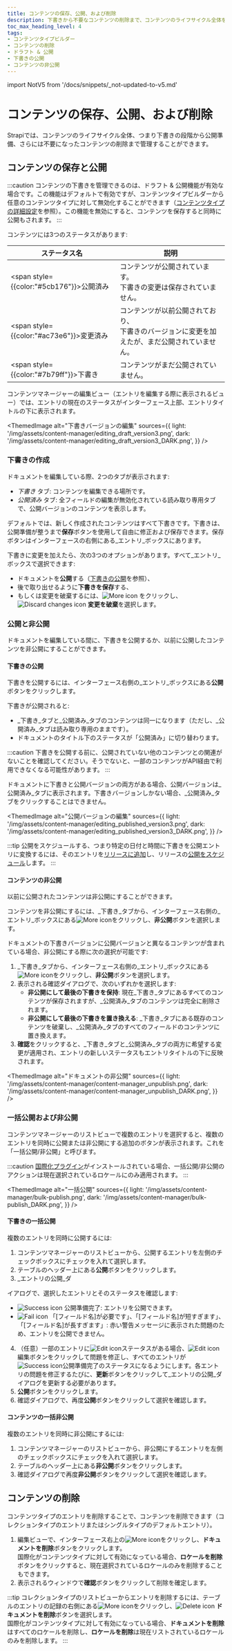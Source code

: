 ```yaml
---
title: コンテンツの保存、公開、および削除
description: 下書きから不要なコンテンツの削除まで、コンテンツのライフサイクル全体を管理するための手順。
toc_max_heading_level: 4
tags:
- コンテンツタイプビルダー
- コンテンツの削除
- ドラフト & 公開
- 下書きの公開
- コンテンツの非公開
---
```


import NotV5 from '/docs/snippets/_not-updated-to-v5.md'

# コンテンツの保存、公開、および削除

Strapiでは、コンテンツのライフサイクル全体、つまり下書きの段階から公開準備、さらには不要になったコンテンツの削除まで管理することができます。

## コンテンツの保存と公開

:::caution
コンテンツの下書きを管理できるのは、ドラフト & 公開機能が有効な場合です。この機能はデフォルトで有効ですが、コンテンツタイプビルダーから任意のコンテンツタイプに対して無効化することができます（[コンテンツタイプの詳細設定](/user-docs/content-type-builder/managing-content-types#advanced-settings)を参照）。この機能を無効にすると、コンテンツを保存すると同時に公開もされます。
:::

コンテンツには3つのステータスがあります:

| ステータス名 | 説明 |
|------------|--------------|
| <span style={{color:"#5cb176"}}>公開済み</span> | コンテンツが公開されています。<br/>下書きの変更は保存されていません。 |
| <span style={{color:"#ac73e6"}}>変更済み</span> | コンテンツが以前公開されており、<br/>下書きのバージョンに変更を加えたが、まだ公開されていません。 |
| <span style={{color:"#7b79ff"}}>下書き</span> | コンテンツがまだ公開されていません。 |

コンテンツマネージャーの編集ビュー（エントリを編集する際に表示されるビュー）では、エントリの現在のステータスがインターフェース上部、エントリタイトルの下に表示されます。

<ThemedImage
  alt="下書きバージョンの編集"
  sources={{
    light: '/img/assets/content-manager/editing_draft_version3.png',
    dark: '/img/assets/content-manager/editing_draft_version3_DARK.png',
  }}
/>

### 下書きの作成

ドキュメントを編集している際、2つのタブが表示されます:

- _下書き_ タブ: コンテンツを編集できる場所です。
- _公開済み_ タブ: 全フィールドの編集が無効化されている読み取り専用タブで、公開バージョンのコンテンツを表示します。

デフォルトでは、新しく作成されたコンテンツはすべて下書きです。下書きは、公開準備が整うまで**保存**ボタンを使用して自由に修正および保存できます。保存ボタンはインターフェースの右側にある_エントリ_ボックスにあります。

下書きに変更を加えたら、次の3つのオプションがあります。すべて_エントリ_ボックスで選択できます:
- ドキュメントを**公開**する（[下書きの公開](#publishing-a-draft)を参照）、
- 後で取り出せるように**下書きを保存**する、
- もしくは変更を破棄するには、![More icon](/img/assets/icons/v5/More.svg) をクリックし、![Discard changes icon](/img/assets/icons/v5/CrossCircle.svg) **変更を破棄**を選択します。

### 公開と非公開

ドキュメントを編集している間に、下書きを公開するか、以前に公開したコンテンツを非公開にすることができます。

#### 下書きの公開

下書きを公開するには、インターフェース右側の_エントリ_ボックスにある**公開**ボタンをクリックします。

下書きが公開されると:

- _下書き_タブと_公開済み_タブのコンテンツは同一になります（ただし、_公開済み_タブは読み取り専用のままです）。
- ドキュメントのタイトル下のステータスが「公開済み」に切り替わります。

:::caution
下書きを公開する前に、公開されていない他のコンテンツとの関連がないことを確認してください。そうでないと、一部のコンテンツがAPI経由で利用できなくなる可能性があります。
:::

ドキュメントに下書きと公開バージョンの両方がある場合、公開バージョンは_公開済み_タブに表示されます。下書きバージョンしかない場合、_公開済み_タブをクリックすることはできません。

<ThemedImage
  alt="公開バージョンの編集"
  sources={{
    light: '/img/assets/content-manager/editing_published_version3.png',
    dark: '/img/assets/content-manager/editing_published_version3_DARK.png',
  }}
/>

:::tip
公開をスケジュールする、つまり特定の日付と時間に下書きを公開エントリに変換するには、そのエントリを[リリースに追加](/user-docs/content-manager/adding-content-to-releases)し、リリースの[公開をスケジュール](/user-docs/releases/creating-a-release)します。
:::

#### コンテンツの非公開

以前に公開されたコンテンツは非公開にすることができます。

コンテンツを非公開にするには、_下書き_タブから、インターフェース右側の_エントリ_ボックスにある![More icon](/img/assets/icons/v5/More.svg)をクリックし、**非公開**ボタンを選択します。

ドキュメントの下書きバージョンに公開バージョンと異なるコンテンツが含まれている場合、非公開にする際に次の選択が可能です:

1. _下書き_タブから、インターフェース右側の_エントリ_ボックスにある![More icon](/img/assets/icons/v5/More.svg)をクリックし、**非公開**ボタンを選択します。
2. 表示される確認ダイアログで、次のいずれかを選択します:
    - **非公開にして最後の下書きを保持**: 現在_下書き_タブにあるすべてのコンテンツが保存されますが、_公開済み_タブのコンテンツは完全に削除されます。
    - **非公開にして最後の下書きを置き換える**: _下書き_タブにある既存のコンテンツを破棄し、_公開済み_タブのすべてのフィールドのコンテンツに置き換えます。
3. **確認**をクリックすると、_下書き_タブと_公開済み_タブの両方に希望する変更が適用され、エントリの新しいステータスもエントリタイトルの下に反映されます。

<ThemedImage
  alt="ドキュメントの非公開"
  sources={{
    light: '/img/assets/content-manager/content-manager_unpublish.png',
    dark: '/img/assets/content-manager/content-manager_unpublish_DARK.png',
  }}
/>

### 一括公開および非公開

コンテンツマネージャーのリストビューで複数のエントリを選択すると、複数のエントリを同時に公開または非公開にする追加のボタンが表示されます。これを「一括公開/非公開」と呼びます。

:::caution
[国際化プラグイン](/user-docs/plugins/strapi-plugins.md#-internationalization-plugin)がインストールされている場合、一括公開/非公開のアクションは現在選択されているロケールにのみ適用されます。
:::

<ThemedImage
  alt="一括公開"
  sources={{
    light: '/img/assets/content-manager/bulk-publish.png',
    dark: '/img/assets/content-manager/bulk-publish_DARK.png',
  }}
/>

#### 下書きの一括公開

複数のエントリを同時に公開するには:

1. コンテンツマネージャーのリストビューから、公開するエントリを左側のチェックボックスにチェックを入れて選択します。
2. テーブルのヘッダー上にある**公開**ボタンをクリックします。
3. _エントリの公開_ダ

イアログで、選択したエントリとそのステータスを確認します:

   - ![Success icon](/img/assets/icons/v5/CheckCircle.svg) 公開準備完了: エントリを公開できます。
   - ![Fail icon](/img/assets/icons/v5/CrossCircle2.svg) 「[フィールド名]が必要です」、「[フィールド名]が短すぎます」、「[フィールド名]が長すぎます」: 赤い警告メッセージに表示された問題のため、エントリを公開できません。

4. （任意）一部のエントリに![Edit icon](/img/assets/icons/v5/CrossCircle2.svg)ステータスがある場合、![Edit icon](/img/assets/icons/v5/Pencil.svg)編集ボタンをクリックして問題を修正し、すべてのエントリが![Success icon](/img/assets/icons/v5/CheckCircle.svg)公開準備完了のステータスになるようにします。各エントリの問題を修正するたびに、**更新**ボタンをクリックして_エントリの公開_ダイアログを更新する必要があります。
5. **公開**ボタンをクリックします。
6. 確認ダイアログで、再度**公開**ボタンをクリックして選択を確認します。

#### コンテンツの一括非公開

複数のエントリを同時に非公開にするには:

1. コンテンツマネージャーのリストビューから、非公開にするエントリを左側のチェックボックスにチェックを入れて選択します。
2. テーブルのヘッダー上にある**非公開**ボタンをクリックします。
3. 確認ダイアログで再度**非公開**ボタンをクリックして選択を確認します。

## コンテンツの削除

コンテンツタイプのエントリを削除することで、コンテンツを削除できます（コレクションタイプのエントリまたはシングルタイプのデフォルトエントリ）。

1. 編集ビューで、インターフェース右上の![More icon](/img/assets/icons/v5/More.svg)をクリックし、**ドキュメントを削除**ボタンをクリックします。<br/>国際化がコンテンツタイプに対して有効になっている場合、**ロケールを削除**ボタンをクリックすると、現在選択されているロケールのみを削除することもできます。
2. 表示されるウィンドウで**確認**ボタンをクリックして削除を確定します。

:::tip
コレクションタイプのリストビューからエントリを削除するには、テーブルのエントリの記録の右側にある![More icon](/img/assets/icons/v5/More.svg)をクリックし、![Delete icon](/img/assets/icons/v5/Trash.svg) **ドキュメントを削除**ボタンを選択します。<br/>国際化がコンテンツタイプに対して有効になっている場合、**ドキュメントを削除**はすべてのロケールを削除し、**ロケールを削除**は現在リストされているロケールのみを削除します。
:::

<!-- TODO: Commented out since it's not currently testable and only planned for stable release -->
<!-- You also have the possibility to delete multiple entries at the same time. To do so, select your entries to delete by ticking the box on the left side of the entries' record. Then, click on the **Delete** button located above the header of the table. If [Internationalization (i18n)](/user-docs/plugins/strapi-plugins#-internationalization-plugin) is enabled for the content-type, the confirmation dialog box asks whether you want to delete only the current locales for the document, or the whole documents including all their locales. -->

<!-- :::caution
If the [Internationalization plugin](/user-docs/plugins/strapi-plugins.md#-internationalization-plugin) is installed, entries can only be deleted one locale at the time.
::: -->
